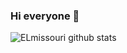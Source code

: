### Hi everyone 👋

![ELmissouri github stats](https://github-readme-stats.vercel.app/api?username=elmissouri16&count_private=true&theme=dark&show_icons=true)



